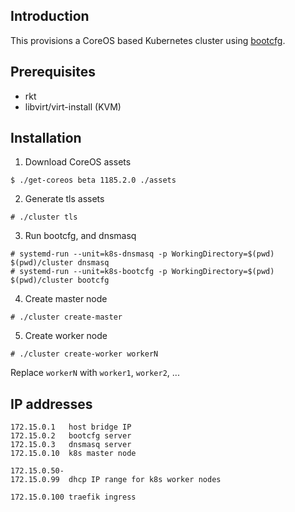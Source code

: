 ## Introduction

This provisions a CoreOS based Kubernetes cluster using [bootcfg](https://github.com/coreos/coreos-baremetal/blob/master/Documentation/bootcfg.md).

## Prerequisites 

- rkt
- libvirt/virt-install (KVM)

## Installation

1. Download CoreOS assets

```
$ ./get-coreos beta 1185.2.0 ./assets
```

2. Generate tls assets

```
# ./cluster tls
```

3. Run bootcfg, and dnsmasq

```
# systemd-run --unit=k8s-dnsmasq -p WorkingDirectory=$(pwd) $(pwd)/cluster dnsmasq
# systemd-run --unit=k8s-bootcfg -p WorkingDirectory=$(pwd) $(pwd)/cluster bootcfg
```

4. Create master node

```
# ./cluster create-master
````

5. Create worker node

```
# ./cluster create-worker workerN
```

Replace `workerN` with `worker1`, `worker2`, ...

## IP addresses

```
172.15.0.1   host bridge IP
172.15.0.2   bootcfg server
172.15.0.3   dnsmasq server
172.15.0.10  k8s master node

172.15.0.50-
172.15.0.99  dhcp IP range for k8s worker nodes

172.15.0.100 traefik ingress
```

